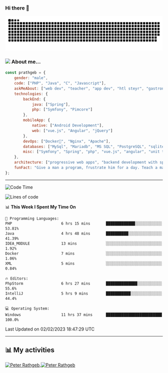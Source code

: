### Hi there 👋

<div align="center">
  <img  src="https://github.com/1999AZZAR/1999AZZAR/blob/main/resources/img/grid-snake.svg"
       alt="snake" />
</div>

### <img src="https://media.giphy.com/media/VgCDAzcKvsR6OM0uWg/giphy.gif" width="50"> About me...  

```javascript
const prathgeb = {
    gender: "male",
    code: ["PHP", "Java", "C", "Javascript"],
    askMeAbout: ["web dev", "teacher", "app dev", "htl steyr", "gastronaut"],
    technologies: {
        backEnd: {
            java: ["Spring"],
            php: ["Symfony", "Pimcore"]
        },
        mobileApp: {
            native: ["Android Development"],
            web: ["vue.js", "Angular", "jQuery"]
        },
        devOps: ["Docker🐳", "Nginx", "Apache"],
        databases: ["MySql", "Mariadb", "MS SQL", "PostgreSQL", "sqlite"],
        misc: ["Symfony", "Spring", "php", "vue.js", "angular", "unit testing", "ci/cd using github actions"]
    },
    architecture: ["progressive web apps", "backend development with spring", "backend development with symfony"],
    funFact: "Give a man a program, frustrate him for a day. Teach a man to program, frustrate him for a lifetime."
};
```

---
<!--START_SECTION:waka-->
![Code Time](http://img.shields.io/badge/Code%20Time-53%20hrs%2016%20mins-blue)

![Lines of code](https://img.shields.io/badge/From%20Hello%20World%20I%27ve%20Written-239%20Thousand%20lines%20of%20code-blue)

📊 **This Week I Spent My Time On** 

```text
💬 Programming Languages: 
PHP                      6 hrs 15 mins       █████████████░░░░░░░░░░░░   53.81% 
Java                     4 hrs 48 mins       ██████████░░░░░░░░░░░░░░░   41.39% 
IDEA_MODULE              13 mins             ░░░░░░░░░░░░░░░░░░░░░░░░░   1.92% 
Docker                   7 mins              ░░░░░░░░░░░░░░░░░░░░░░░░░   1.06% 
XML                      5 mins              ░░░░░░░░░░░░░░░░░░░░░░░░░   0.84%

🔥 Editors: 
PhpStorm                 6 hrs 27 mins       ██████████████░░░░░░░░░░░   55.6% 
IntelliJ                 5 hrs 9 mins        ███████████░░░░░░░░░░░░░░   44.4%

💻 Operating System: 
Windows                  11 hrs 37 mins      █████████████████████████   100.0%

```


 Last Updated on 02/02/2023 18:47:29 UTC
<!--END_SECTION:waka-->

---
  ## 📊 My activities
  <a href="https://github.com/prathgeb">
    <img width=450 height=170 align="center" alt="Peter Rathgeb" src="https://github-readme-stats.vercel.app/api?username=prathgeb&include_all_commits=true&count_private=true&theme=midnight-purple&show_icons=true&bg_color=0D1117&hide_border=true" />
  </a>
  <a href="https://github.com/prathgeb">
    <img align="center" alt="Peter Rathgeb" src="https://github-readme-stats.vercel.app/api/top-langs/?username=prathgeb&include_all_commits=true&count_private=true&theme=midnight-purple&show_icons=true&layout=compact&bg_color=0D1117&hide_border=true" />
  </a>
